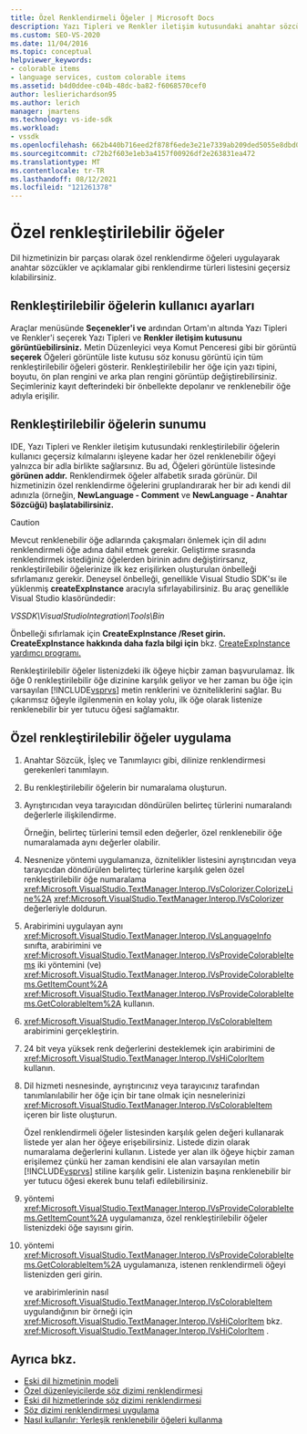 ```yaml
---
title: Özel Renklendirmeli Öğeler | Microsoft Docs
description: Yazı Tipleri ve Renkler iletişim kutusundaki anahtar sözcükler ve açıklamalar gibi öğeleri geçersiz karak dil hizmetinin bir parçası olarak özel renklenebilir öğeler oluşturma hakkında bilgi.
ms.custom: SEO-VS-2020
ms.date: 11/04/2016
ms.topic: conceptual
helpviewer_keywords:
- colorable items
- language services, custom colorable items
ms.assetid: b4d0ddee-c04b-48dc-ba82-f6068570cef0
author: leslierichardson95
ms.author: lerich
manager: jmartens
ms.technology: vs-ide-sdk
ms.workload:
- vssdk
ms.openlocfilehash: 662b440b716eed2f878f6ede3e21e7339ab209ded5055e8dbd0dcca02017d408
ms.sourcegitcommit: c72b2f603e1eb3a4157f00926df2e263831ea472
ms.translationtype: MT
ms.contentlocale: tr-TR
ms.lasthandoff: 08/12/2021
ms.locfileid: "121261378"
---
```

# <a name="custom-colorable-items"></a>Özel renkleştirilebilir öğeler
Dil hizmetinizin bir parçası olarak özel renklendirme öğeleri uygulayarak anahtar sözcükler ve açıklamalar gibi renklendirme türleri listesini geçersiz kılabilirsiniz.

## <a name="user-settings-of-colorable-items"></a>Renkleştirilebilir öğelerin kullanıcı ayarları
 Araçlar menüsünde **Seçenekler'i ve** ardından  Ortam'ın  altında Yazı Tipleri ve Renkler'i seçerek Yazı Tipleri ve **Renkler iletişim kutusunu** **görüntüebilirsiniz.** Metin Düzenleyici veya Komut  Penceresi gibi bir görüntü  **seçerek** Öğeleri görüntüle liste kutusu söz konusu görüntü için tüm renkleştirilebilir öğeleri gösterir. Renkleştirilebilir her öğe için yazı tipini, boyutu, ön plan rengini ve arka plan rengini görüntüp değiştirebilirsiniz. Seçimleriniz kayıt defterindeki bir önbellekte depolanır ve renklenebilir öğe adıyla erişilir.

## <a name="presentation-of-colorable-items"></a>Renkleştirilebilir öğelerin sunumu
 IDE, Yazı Tipleri ve Renkler iletişim kutusundaki  renkleştirilebilir öğelerin kullanıcı geçersiz kılmalarını işleyene kadar her özel renklenebilir öğeyi yalnızca bir adla birlikte sağlarsınız. Bu ad, Öğeleri görüntüle listesinde **görünen addır.** Renklendirmek öğeler alfabetik sırada görünür. Dil hizmetinizin özel renklendirme öğelerini gruplandırarak her bir adı kendi dil adınızla (örneğin, **NewLanguage - Comment** ve **NewLanguage - Anahtar Sözcüğü) başlatabilirsiniz.**

> [!CAUTION]
> Mevcut renklenebilir öğe adlarında çakışmaları önlemek için dil adını renklendirmeli öğe adına dahil etmek gerekir. Geliştirme sırasında renklendirmek istediğiniz öğelerden birinin adını değiştirirsanız, renkleştirilebilir öğelerinize ilk kez erişilirken oluşturulan önbelleği sıfırlamanız gerekir. Deneysel önbelleği, genellikle Visual Studio SDK'sı ile yüklenmiş **createExpInstance** aracıyla sıfırlayabilirsiniz. Bu araç genellikle Visual Studio klasöründedir:
>
> *VSSDK\VisualStudioIntegration\Tools\Bin*
>
> Önbelleği sıfırlamak için **CreateExpInstance /Reset girin.** **CreateExpInstance hakkında daha fazla bilgi için** bkz. [CreateExpInstance yardımcı programı.](../../extensibility/internals/createexpinstance-utility.md)

 Renkleştirilebilir öğeler listenizdeki ilk öğeye hiçbir zaman başvurulamaz. İlk öğe 0 renkleştirilebilir öğe dizinine karşılık geliyor ve her zaman bu öğe için varsayılan [!INCLUDE[vsprvs](../../code-quality/includes/vsprvs_md.md)] metin renklerini ve özniteliklerini sağlar. Bu çıkarımsız öğeyle ilgilenmenin en kolay yolu, ilk öğe olarak listenize renklenebilir bir yer tutucu öğesi sağlamaktır.

## <a name="implement-custom-colorable-items"></a>Özel renkleştirilebilir öğeler uygulama

1. Anahtar Sözcük, İşleç ve Tanımlayıcı gibi, dilinize renklendirmesi gerekenleri tanımlayın.

2. Bu renkleştirilebilir öğelerin bir numaralama oluşturun.

3. Ayrıştırıcıdan veya tarayıcıdan döndürülen belirteç türlerini numaralandı değerlerle ilişkilendirme.

    Örneğin, belirteç türlerini temsil eden değerler, özel renklenebilir öğe numaralamada aynı değerler olabilir.

4. Nesnenize yöntemi uygulamanıza, öznitelikler listesini ayrıştırıcıdan veya tarayıcıdan döndürülen belirteç türlerine karşılık gelen özel renkleştirilebilir öğe numaralama <xref:Microsoft.VisualStudio.TextManager.Interop.IVsColorizer.ColorizeLine%2A> <xref:Microsoft.VisualStudio.TextManager.Interop.IVsColorizer> değerleriyle doldurun.

5. Arabirimini uygulayan aynı <xref:Microsoft.VisualStudio.TextManager.Interop.IVsLanguageInfo> sınıfta, arabirimini ve <xref:Microsoft.VisualStudio.TextManager.Interop.IVsProvideColorableItems> iki yöntemini (ve) <xref:Microsoft.VisualStudio.TextManager.Interop.IVsProvideColorableItems.GetItemCount%2A> <xref:Microsoft.VisualStudio.TextManager.Interop.IVsProvideColorableItems.GetColorableItem%2A> kullanın.

6. <xref:Microsoft.VisualStudio.TextManager.Interop.IVsColorableItem> arabirimini gerçekleştirin.

7. 24 bit veya yüksek renk değerlerini desteklemek için arabirimini de <xref:Microsoft.VisualStudio.TextManager.Interop.IVsHiColorItem> kullanın.

8. Dil hizmeti nesnesinde, ayrıştırıcınız veya tarayıcınız tarafından tanımlanılabilir her öğe için bir tane olmak için nesnelerinizi <xref:Microsoft.VisualStudio.TextManager.Interop.IVsColorableItem> içeren bir liste oluşturun.

    Özel renklendirmeli öğeler listesinden karşılık gelen değeri kullanarak listede yer alan her öğeye erişebilirsiniz. Listede dizin olarak numaralama değerlerini kullanın. Listede yer alan ilk öğeye hiçbir zaman erişilemez çünkü her zaman kendisini ele alan varsayılan metin [!INCLUDE[vsprvs](../../code-quality/includes/vsprvs_md.md)] stiline karşılık gelir. Listenizin başına renklenebilir bir yer tutucu öğesi ekerek bunu telafi edilebilirsiniz.

9. yöntemi <xref:Microsoft.VisualStudio.TextManager.Interop.IVsProvideColorableItems.GetItemCount%2A> uygulamanıza, özel renkleştirilebilir öğeler listenizdeki öğe sayısını girin.

10. yöntemi <xref:Microsoft.VisualStudio.TextManager.Interop.IVsProvideColorableItems.GetColorableItem%2A> uygulamanıza, istenen renklendirmeli öğeyi listenizden geri girin.

    ve arabirimlerinin nasıl <xref:Microsoft.VisualStudio.TextManager.Interop.IVsColorableItem> uygulandığının bir örneği için <xref:Microsoft.VisualStudio.TextManager.Interop.IVsHiColorItem> bkz. <xref:Microsoft.VisualStudio.TextManager.Interop.IVsHiColorItem> .

## <a name="see-also"></a>Ayrıca bkz.
- [Eski dil hizmetinin modeli](../../extensibility/internals/model-of-a-legacy-language-service.md)
- [Özel düzenleyicilerde söz dizimi renklendirmesi](../../extensibility/syntax-coloring-in-custom-editors.md)
- [Eski dil hizmetlerinde söz dizimi renklendirmesi](../../extensibility/internals/syntax-coloring-in-a-legacy-language-service.md)
- [Söz dizimi renklendirmesi uygulama](../../extensibility/internals/implementing-syntax-coloring.md)
- [Nasıl kullanılır: Yerleşik renklenebilir öğeleri kullanma](../../extensibility/internals/how-to-use-built-in-colorable-items.md)

